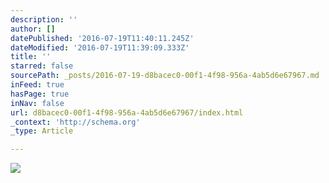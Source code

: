 ```yaml
---
description: ''
author: []
datePublished: '2016-07-19T11:40:11.245Z'
dateModified: '2016-07-19T11:39:09.333Z'
title: ''
starred: false
sourcePath: _posts/2016-07-19-d8bacec0-00f1-4f98-956a-4ab5d6e67967.md
inFeed: true
hasPage: true
inNav: false
url: d8bacec0-00f1-4f98-956a-4ab5d6e67967/index.html
_context: 'http://schema.org'
_type: Article

---
```

![](https://the-grid-user-content.s3-us-west-2.amazonaws.com/0ad2e6bc-b266-45d6-a025-144fe6818fd3.jpg)